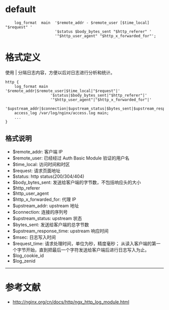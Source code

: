 # default

```
    log_format  main  '$remote_addr - $remote_user [$time_local] "$request" '
                      '$status $body_bytes_sent "$http_referer" '
                      '"$http_user_agent" "$http_x_forwarded_for"';
```



# 格式定义

使用 | 分隔日志内容，方便以后对日志进行分析和统计。

```
http {
    log_format main '$remote_addr|$remote_user|$time_local|"$request"|'
                    '$status|$body_bytes_sent|"$http_referer"|'
                    '"$http_user_agent"|"$http_x_forwarded_for"|'
                    '$upstream_addr|$connection|$upstream_status|$bytes_sent|$upstream_response_time|$msec|$request_time';
    access_log /var/log/nginx/access.log main;
    ...
}
```

## 格式说明
* $remote_addr: 客户端 IP
* $remote_user: 已经经过 Auth Basic Module 验证的用户名
* $time_local: 访问时间和时区
* $request: 请求页面地址
* $status: http status(200/304/404)
* $body_bytes_sent: 发送给客户端的字节数，不包括响应头的大小
* $http_referer
* $http_user_agent
* $http_x_forwarded_for: 代理 IP
* $upstream_addr: upstream 地址
* $connection: 连接的序列号
* $upstream_status: upstream 状态
* $bytes_sent: 发送给客户端的总字节数
* $upstream_response_time: upstream 响应时间
* $msec: 日志写入时间
* $request_time: 请求处理时间，单位为秒，精度毫秒； 从读入客户端的第一个字节开始，直到把最后一个字符发送给客户端后进行日志写入为止。
* $log_cookie_id
* $log_zenid

---

# 参考文献
* http://nginx.org/cn/docs/http/ngx_http_log_module.html
